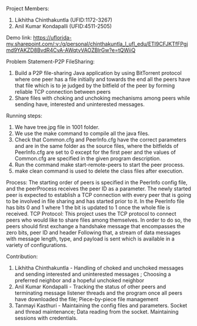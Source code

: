 Project Members:
1. Likhitha Chinthakuntla (UFID:1172-3267)
2. Anil Kumar Kondapalli (UFID:4511-2505)


Demo link:
https://uflorida-my.sharepoint.com/:v:/g/personal/chinthakuntla_l_ufl_edu/ETI9CFJKTfFPgjmd9YAKZD8BvdR4CvA-AWqtvVAOZBlrGw?e=tQWiiQ

Problem Statement-P2P FileSharing:
1. Build a P2P file-sharing Java application by using BitTorrent protocol where one peer has a file initially and towards the end all the peers have that file which is to je judged by the bitfield of the peer by forming reliable TCP connection between peers
2. Share files with choking and unchoking mechanisms among peers while sending have, interested and uninterested messages.


Running steps:
1. We have tree.jpg file in 1001 folder.
2. We use the make command to compile all the java files.
3. Check that Common.cfg and PeerInfo.cfg have the correct parameters and are in the same folder as the source files, where the bitfields of PeerInfo.cfg are set to 0 except for the first peer and the values of Common.cfg are specified in the given program description.
4. Run the command make start-remote-peers to start the peer process.
5. make clean command is used to delete the class files after execution.

Process:
The starting order of peers is specified in the PeerInfo config file, and the peerProcess receives the peer ID as a parameter. The newly started peer is expected to establish a TCP connection with every peer that is going to be involved in file sharing and has started prior to it. In the PeerInfo file has  bits 0 and 1 where 1 the bit is updated to 1 once the whole file is received.
TCP Protocol: This project uses the TCP protocol to connect peers who would like to share files among themselves. In order to do so, the peers should first exchange a handshake message that encompasses the zero bits, peer ID and header Following that, a stream of data messages with message length, type, and payload is sent which is available in a variety of configurations.

Contribution:
1.  Likhitha Chinthakuntla - Handling of choked and unchoked messages and sending interested and uninterested messages ; Choosing a preferred neighbor and a hopeful unchoked neighbor
2. Anil Kumar Kondapalli - Tracking the status of other peers and terminating message listener threads and the program once all peers have downloaded the file;  Piece-by-piece file management
3. Tanmayi Kasthuri - Maintaining the config files and parameters. Socket and thread maintenance; Data reading from the socket. Maintaining sessions with credentials.
